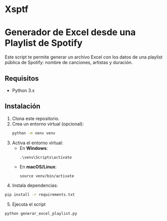 # Xsptf
# Generador de Excel desde una Playlist de Spotify

Este script te permite generar un archivo Excel con los datos de una playlist pública de Spotify: nombre de canciones, artistas y duración.

## Requisitos

- Python 3.x

## Instalación

1. Clona este repositorio.
2. Crea un entorno virtual (opcional):
    ```bash
    python -m venv venv
    ```
3. Activa el entorno virtual:
    - En **Windows**:
        ```
        .\venv\Scripts\activate
        ```
    - En **macOS/Linux**:
        ```
        source venv/bin/activate
        ```
4. Instala dependencias:
```bash
pip install -r requirements.txt
```
5. Ejecuta el script
```bash
python generar_excel_playlist.py
```
